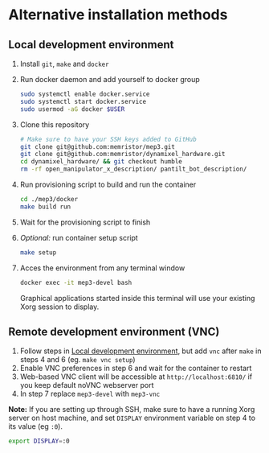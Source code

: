 # Alternative installation methods

## Local development environment

1) Install `git`, `make` and `docker`
2) Run docker daemon and add yourself to docker group
    ```sh
    sudo systemctl enable docker.service
    sudo systemctl start docker.service
    sudo usermod -aG docker $USER
    ```
3) Clone this repository
    ```sh
    # Make sure to have your SSH keys added to GitHub
    git clone git@github.com:memristor/mep3.git
    git clone git@github.com:memristor/dynamixel_hardware.git
    cd dynamixel_hardware/ && git checkout humble
    rm -rf open_manipulator_x_description/ pantilt_bot_description/

    ```
4) Run provisioning script to build and run the container
   ```sh
   cd ./mep3/docker
   make build run
   ```

5) Wait for the provisioning script to finish

6) _Optional:_ run container setup script
    ```sh
    make setup
    ```
7) Acces the environment from any terminal window
    ```sh
    docker exec -it mep3-devel bash
    ```
    Graphical applications started inside this terminal will use your existing Xorg session to display.

## Remote development environment (VNC)



1) Follow steps in [Local development environment](#local-development-environment), but add `vnc` after
   `make` in steps 4 and 6 (eg. `make vnc setup`)
2) Enable VNC preferences in step 6 and wait for the container to restart
3) Web-based VNC client will be accessible at `http://localhost:6810/` if you keep default noVNC webserver port
4) In step 7 replace `mep3-devel` with `mep3-vnc`

**Note:** If you are setting up through SSH, make sure to have a running Xorg server on host machine,
and set `DISPLAY` environment variable on step 4 to its value (eg `:0`).
```sh
export DISPLAY=:0
```

